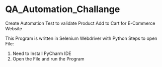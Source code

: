 # QA_Automation_Challange
Create Automation Test to validate Product Add to Cart for E-Commerce Website

This Program is written in Selenium Webdriver with Python
Steps to open File:
1. Need to Install PyCharm IDE
2. Open the File and run the Program 
